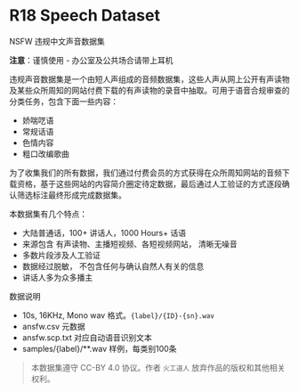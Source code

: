 # R18 Speech Dataset
NSFW  违规中文声音数据集

**注意**：谨慎使用 - 办公室及公共场合请带上耳机

违规声音数据集是一个由短人声组成的音频数据集，这些人声从网上公开有声读物及某些众所周知的网站付费下载的有声读物的录音中抽取。可用于语音合规审查的分类任务，包含下面一些内容：

- 娇喘呓语
- 常规话语
- 色情内容
- 粗口改编歌曲

为了收集我们的所有数据，我们通过付费会员的方式获得在众所周知网站的音频下载资格，基于这些网站的内容简介圈定待定数据，最后通过人工验证的方式逐段确认筛选标注最终形成完成数据集。

本数据集有几个特点：

- 大陆普通话，100+ 讲话人，1000 Hours+ 话语
- 来源包含 有声读物、主播短视频、各短视频网站， 清晰无噪音
- 多数片段涉及人工验证
- 数据经过脱敏， 不包含任何与确认自然人有关的信息
- 讲话人多为众多播主

数据说明


- 10s, 16KHz, Mono wav 格式。`{label}/{ID}-{sn}.wav`
- ansfw.csv 元数据
- ansfw.scp.txt 对应自动语音识别文本
- samples/{label}/**.wav 样例，每类别100条

<!--
下载数据在[这里](https://aistudio.baidu.com/aistudio/datasetdetail/107582)

-->

> 本数据集遵守 CC-BY 4.0 协议。作者 `火工道人` 放弃作品的版权和其他相关权利。

